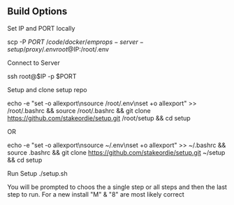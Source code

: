 ## Build Options

Set IP and PORT locally

scp -P $PORT ~/code/docker/emprops-server-setup/proxy/.env root@$IP:/root/.env

Connect to Server

ssh root@$IP -p $PORT

Setup and clone setup repo

echo -e "set -o allexport\nsource /root/.env\nset +o allexport" >> /root/.bashrc && source /root/.bashrc && git clone https://github.com/stakeordie/setup.git /root/setup && cd setup

OR

echo -e "set -o allexport\nsource ~/.env\nset +o allexport" >> ~/.bashrc && source .bashrc && git clone https://github.com/stakeordie/setup.git ~/setup && cd setup

Run Setup
./setup.sh

You will be prompted to choos the a single step or all steps and then the last step to run. For a new install "M" & "8" are most likely correct
